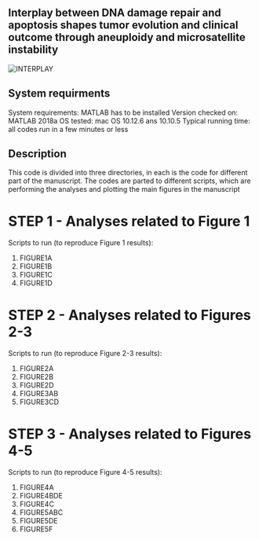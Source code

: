 ## Interplay between DNA damage repair and apoptosis shapes tumor evolution and clinical outcome through aneuploidy and microsatellite instability 

![INTERPLAY](https://user-images.githubusercontent.com/18428559/73112701-be529880-3edd-11ea-9367-0735874824bb.png)


## System requirments
System requirements: MATLAB has to be installed
Version checked on: MATLAB 2018a
OS tested: mac OS 10.12.6 ans 10.10.5 
Typical running time: all codes run in a few minutes or less


## Description
This code is divided into three directories, in each is the code for different part of the manuscript. The codes are parted to different scripts, which are performing the analyses and plotting the main figures in the manuscript 

# STEP 1 - Analyses related to Figure 1
Scripts to run (to reproduce Figure 1 results):
1. FIGURE1A
2. FIGURE1B
3. FIGURE1C
4. FIGURE1D

# STEP 2 - Analyses related to Figures 2-3
Scripts to run (to reproduce Figure 2-3 results):
1. FIGURE2A
2. FIGURE2B
3. FIGURE2D
4. FIGURE3AB
5. FIGURE3CD

# STEP 3 - Analyses related to Figures 4-5
Scripts to run (to reproduce Figure 4-5 results):
1. FIGURE4A
2. FIGURE4BDE
3. FIGURE4C
4. FIGURE5ABC
5. FIGURE5DE
6. FIGURE5F


